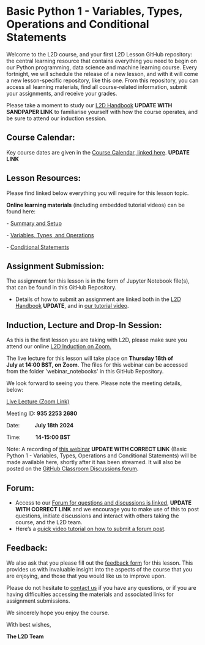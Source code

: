 # Basic Python 1 - Variables, Types, Operations and Conditional Statements

Welcome to the L2D course, and your first L2D Lesson GitHub repository: the central learning resource that contains everything you need to begin on our Python programming, data science and machine learning course. Every fortnight, we will schedule the release of a new lesson, and with it will come a new lesson-specific repository, like this one. From this repository, you can access all learning materials, find all course-related information, submit your assignments, and receive your grades. 

Please take a moment to study our [L2D Handbook](/Instructions/L2D_Handbook) **UPDATE WITH SANDPAPER LINK** to familiarise yourself with how the course operates, and be sure to attend our induction session.

## Course Calendar: 

Key course dates are given in the [Course Calendar, linked here](LINK). **UPDATE LINK**

## Lesson Resources: 

Please find linked below everything you will require for this lesson topic.

**Online learning materials** (including embedded tutorial videos) can be found here:

- [Summary and Setup](https://l2d-october2023.github.io/Basic_Python/)

- [Variables, Types, and Operations](https://l2d-october2023.github.io/Basic_Python/02-input_output.html)

- [Conditional Statements](https://l2d-october2023.github.io/Basic_Python/03-conditional_statements.html)

## Assignment Submission:
The assignment for this lesson is in the form of Jupyter Notebook file(s), that can be found in this GitHub Repository. 

- Details of how to submit an assignment are linked both in the [L2D Handbook]() **UPDATE**, and in [our tutorial video](https://youtu.be/dzfapRXFT8s?si=WyGIAMnJRMTNfY0F&t=105).
 
## Induction, Lecture and Drop-In Session:

As this is the first lesson you are taking with L2D, please make sure you attend our online [L2D Induction on Zoom.](https://ucl.zoom.us/j/94616450639)

The live lecture for this lesson will take place on **Thursday 18th of July at 14:00 BST, on Zoom**. The files for this webinar can be accessed from the folder 'webinar_notebooks' in this GitHub Repository. 

We look forward to seeing you there. Please note the meeting details, below:

[Live Lecture (Zoom Link)](https://ucl.zoom.us/j/93522532680)

Meeting ID: **935 2253 2680**

Date:          **July 18th 2024**

Time:          **14-15:00 BST**

Note: A recording of [this webinar](https://www.youtube.com/playlist?list=PLTRx90_S7dFtdlgkeP_Z795m1R1a3l6OR) **UPDATE WITH CORRECT LINK** (Basic Python 1 - Variables, Types, Operations and Conditional Statements) will be made available here, shortly after it has been streamed. It will also be posted on the [GitHub Classroom Discussions forum](https://github.com/orgs/L2D-October2023/discussions).
 
## Forum:
- Access to our [Forum for questions and discussions is linked](https://github.com/orgs/L2D-October2023/discussions), **UPDATE WITH CORRECT LINK** and we encourage you to make use of this to post questions, initiate discussions and interact with others taking the course, and the L2D team.
- Here’s a [quick video tutorial on how to submit a forum post](https://www.youtube.com/watch?app=desktop&v=N5N7QbLwztQ).
 
## Feedback:
We also ask that you please fill out the [feedback form](https://docs.google.com/forms/d/1ZvYLW4bkclrXzpsdwQhGw0xBWZ8Ar0sowbcUr4cb1iA/edit?pli=1) for this lesson. This provides us with invaluable insight into the aspects of the course that you are enjoying, and those that you would like us to improve upon.  

Please do not hesitate to [contact us](mailto:admin@learntodiscover.ai) if you have any questions, or if you are having difficulties accessing the materials and associated links for assignment submissions.

We sincerely hope you enjoy the course.

With best wishes,

**The L2D Team**
